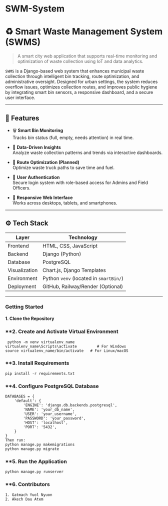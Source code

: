 # SWM-System
# ♻️ Smart Waste Management System (SWMS)

> A smart city web application that supports real-time monitoring and optimization of waste collection using IoT and data analytics.

`SWMS` is a Django-based web system that enhances municipal waste collection through intelligent bin tracking, route optimization, and administrative oversight. Designed for urban settings, the system reduces overflow issues, optimizes collection routes, and improves public hygiene by integrating smart bin sensors, a responsive dashboard, and a secure user interface.

---

## 🌟 Features

- 🗑️ **Smart Bin Monitoring**  
  Tracks bin status (full, empty, needs attention) in real time.

- 🧠 **Data-Driven Insights**  
  Analyze waste collection patterns and trends via interactive dashboards.

- 🧭 **Route Optimization (Planned)**  
  Optimize waste truck paths to save time and fuel.

- 🔐 **User Authentication**  
  Secure login system with role-based access for Admins and Field Officers.

- 📱 **Responsive Web Interface**  
  Works across desktops, tablets, and smartphones.

---

## ⚙️ Tech Stack

| Layer        | Technology                        |
|--------------|------------------------------------|
| Frontend     | HTML, CSS, JavaScript              |
| Backend      | Django (Python)                    |
| Database     | PostgreSQL                         |
| Visualization| Chart.js, Django Templates         |
| Environment  | Python `venv` (located in `smartBin/`) |
| Deployment   | GitHub, Railway/Render (Optional)  |

---

### **Getting Started**

#### **1. Clone the Repository**

### **2. Create and Activate Virtual Environment
     python -m venv virtualenv_name
    virtualenv_name\Scripts\activate         # For Windows
    source virtualenv_name/bin/activate   # For Linux/macOS
### **3.  Install Requirements
    pip install -r requirements.txt
### **4. Configure PostgreSQL Database
    DATABASES = {
        'default': {
            'ENGINE': 'django.db.backends.postgresql',
            'NAME': 'your_db_name',
            'USER': 'your_username',
            'PASSWORD': 'your_password',
            'HOST': 'localhost',
            'PORT': '5432',
        }
    }
    Then run:
    python manage.py makemigrations
    python manage.py migrate
### **5.  Run the Application
    python manage.py runserver

### **6. Contributors
    1. Gatmach Yuol Nyuon
    2. Akech Dau Atem

